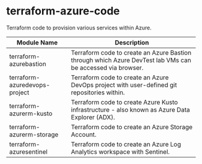 # terraform-azure-code
Terraform code to provision various services within Azure.

| Module Name | Description |
|-------------|-------------|
| terraform-azurebastion | Terraform code to create an Azure Bastion through which Azure DevTest lab VMs can be accessed via browser. |
| terraform-azuredevops-project | Terraform code to create an Azure DevOps project with user-defined git repositories within. |
| terraform-azurerm-kusto | Terraform code to create Azure Kusto infrastructure - also known as Azure Data Explorer (ADX). |
| terraform-azurerm-storage | Terraform code to create an Azure Storage Account. |
| terraform-azuresentinel | Terraform code to create an Azure Log Analytics workspace with Sentinel. |
